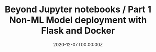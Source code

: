 ---
title: Beyond Jupyter notebooks / Part 1 Non-ML Model deployment with Flask and Docker 
summary: In this article you will learn how to deploy a very simple non machine learning model with Flask and build a container with Docker.
tags:
date: "2020-12-07T00:00:00Z"

# Optional external URL for project (replaces project detail page).
external_link: https://medium.com/nerd-for-tech/beyond-jupyter-notebooks-6fd11322d313

image:
  caption: Photo by Toa Heftiba on Unsplash
  focal_point: Smart
---